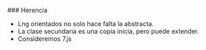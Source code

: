 ### Herencia
* Lng orientados no solo hace falta la abstracta.
* La clase secundaria es una copia inicia, pero puede extender.
* Consideremos 7.js